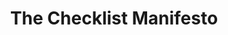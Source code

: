 ---
title: "The Checklist Manifesto"
description: "Buku ini adalah buku yang bagus untuk pengantar buat desain dan usability. Ia memberikan semacam pemahaman tentang desain, common problem, dan menunjukkan contoh konkrit di real world scenario. Sayangnya buku ini cuma berhenti sebagai pengantar saja, dan tidak mencoba terjun lebih dalam lagi – walaupun banyak kesempatan untuk melakukannya. Ada banyak konsep umum yang kalau saja ditulis lebih spesifik lagi akan membuat buku ini bisa jadi lebih berarti buat pembacanya."
cover: "images/reading/the-checklist-manifesto.jpeg"
publishDate: 2016-10-11
authors: "Atul Gawande"
categories: ["social science & engineering"]
---